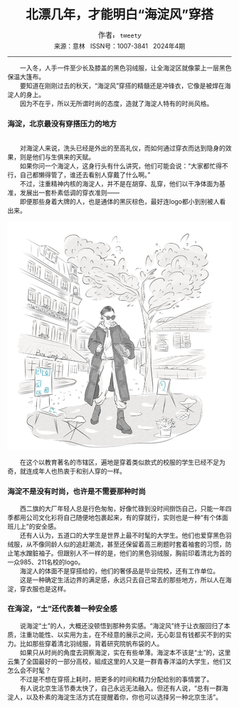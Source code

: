 # <center>北漂几年，才能明白“海淀风”穿搭</center> 

<div align=center><img src="https://raw.githubusercontent.com/leaguecn/magazines/main/img_authors/%25d7%25f7%25d5%25df%25a3%25batweety.jpg"></div> 

<center>来源：意林   ISSN号：1007-3841   2024年4期</center> 


* * *


　　一入冬，人手一件至少长及膝盖的黑色羽绒服，让全海淀区就像蒙上一层黑色保温大篷布。  
　　要知道在刚刚过去的秋天，“海淀风”穿搭的精髓还是冲锋衣，它像是被焊在海淀人的身上。  
　　因为不在乎，所以无所谓时尚的态度，造就了海淀人特有的时尚风格。

### 海淀，北京最没有穿搭压力的地方

  
<br>　　对海淀人来说，洗头已经是外出的至高礼仪，而如何通过穿衣而达到隐身的效果，则是他们与生俱来的天赋。  
　　如果你问一个海淀人，这身行头有什么讲究，他们可能会说：“大家都忙得不行，自己都懒得管了，谁还去看别人穿戴了什么啊。”  
　　不过，注重精神内核的海淀人，并不是在胡穿、乱穿，他们以干净体面为基准，发展出一套朴素低调的穿衣准则——  
　　即便那些身着大牌的人，也是通体的黑灰棕色，最好连logo都小到别被人看出来。

![](https://raw.githubusercontent.com/leaguecn/magazines/main/img/yili20240423-1-l.jpg)

  
　　在这个以教育著名的市辖区，遍地是穿着类似款式的校服的学生已经不足为奇，就连成年人也热衷于和别人穿的一样。

### 海淀不是没有时尚，也许是不需要那种时尚

  
　　西二旗的大厂年轻人总是行色匆匆，好像忙碌到没时间捯饬自己，只能一年四季都用公司文化衫将自己随便地包裹起来，有的穿就行，实则也是一种“有个体面班儿上”的安全感。  
　　还有人认为，五道口的大学生是世界上最不时髦的大学生。他们也爱穿黑色羽绒服，从不像同龄人似的追赶潮流，甚至还保留着高三刷题时套着袖套的习惯，防止笔水蹭脏袖子。但跟别人不一样的是，他们的黑色羽绒服，胸前印着清北为首的一众985、211名校的logo。  
　　海淀人的体面不是穿搭给的，他们的奢侈品是毕业院校，还有工作单位。  
　　这是一种确定生活边界的满足感，永远只去自己常去的那些地方，所以人在海淀，穿衣服也是这样。

### 在海淀，“土”还代表着一种安全感

  
　　说海淀“土”的人，大概还没顿悟到那种务实感。“海淀风”终于让衣服回归了本质，注重功能性、以实用为主，在不经意的展示之间，无心彰显有钱都买不到的实力。比如那些穿着清北羽绒服，背着研究院帆布袋的人。  
　　如果只从时尚的角度去洞察海淀，实在有些单薄。海淀本不该是“土”的，这里云集了全国最好的一部分高校，組成这里的人又是一群青春洋溢的大学生，他们又怎么会不时髦？  
　　不过是不想在穿搭上耗时，把更多的时间和精力分配给别的事情罢了。  
　　有人说北京生活节奏太快了，自己永远无法融入。但还有人说，“总有一群海淀人，以及朴素的海淀生活方式在提醒着你，你也可以选择另一种北京生活”。